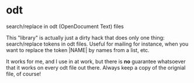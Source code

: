 # odt
search/replace in odt (OpenDocument Text) files

This "library" is actually just a dirty hack that does only one thing:
search/replace tokens in odt files. Useful for mailing for instance,
when you want to replace the token |NAME| by names from a list, etc.

It works for me, and I use in at work, but there is **no** guarantee
whatsoever that it works on every odt file out there. Always keep a
copy of the orignial file, of course!
